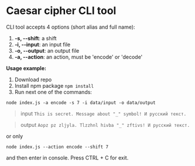 # Caesar cipher CLI tool

CLI tool accepts 4 options (short alias and full name):

1.  **-s, --shift**: a shift
2.  **-i, --input**: an input file
3.  **-o, --output**: an output file
4.  **-a, --action**: an action, must be 'encode' or 'decode'

**Usage example:**
1. Download repo
2. Install npm package ```npm install```
3. Run next one of the commands:

```
node index.js -a encode -s 7 -i data/input -o data/output
```

> input
> `This is secret. Message about "_" symbol! И русский текст.`

> output
> `Aopz pz zljyla. Tlzzhnl hivba "_" zftivs! И русский текст.`

or only

```
node index.js --action encode --shift 7
```

and then enter in console. Press CTRL + C for exit.
